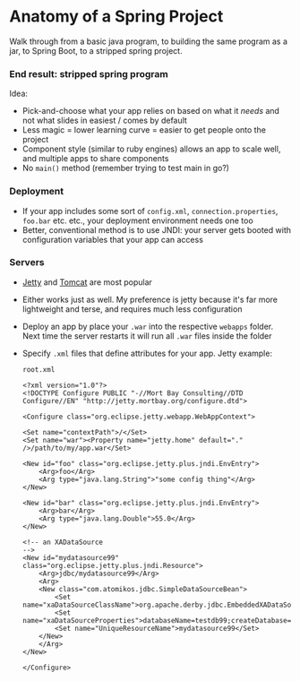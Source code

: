 # Anatomy of a Spring Project

Walk through from a basic java program, to building the same program as a jar, to Spring Boot, to a stripped spring project.

### End result: stripped spring program

Idea:

- Pick-and-choose what your app relies on based on what it *needs* and not what slides in easiest / comes by default
- Less magic = lower learning curve = easier to get people onto the project
- Component style (similar to ruby engines) allows an app to scale well, and multiple apps to share components
- No `main()` method (remember trying to test main in go?)

### Deployment

- If your app includes some sort of `config.xml`, `connection.properties`, `foo.bar` etc. etc., your deployment environment needs one too
- Better, conventional method is to use JNDI: your server gets booted with configuration variables that your app can access

### Servers

- [Jetty](http://eclipse.org/jetty/) and [Tomcat](http://tomcat.apache.org/) are most popular
- Either works just as well. My preference is jetty because it's far more lightweight and terse, and requires much less configuration
- Deploy an app by place your `.war` into the respective `webapps` folder. Next time the server restarts it will run all `.war` files inside the folder
- Specify `.xml` files that define attributes for your app. Jetty example:

    ```
    root.xml

    <?xml version="1.0"?>
    <!DOCTYPE Configure PUBLIC "-//Mort Bay Consulting//DTD Configure//EN" "http://jetty.mortbay.org/configure.dtd">
     
    <Configure class="org.eclipse.jetty.webapp.WebAppContext">

    <Set name="contextPath">/</Set>
    <Set name="war"><Property name="jetty.home" default="." />/path/to/my/app.war</Set>

    <New id="foo" class="org.eclipse.jetty.plus.jndi.EnvEntry">
        <Arg>foo</Arg>
        <Arg type="java.lang.String">"some config thing"</Arg>
    </New>

    <New id="bar" class="org.eclipse.jetty.plus.jndi.EnvEntry">
        <Arg>bar</Arg>
        <Arg type="java.lang.Double">55.0</Arg>
    </New>

    <!-- an XADataSource                                                -->
    <New id="mydatasource99" class="org.eclipse.jetty.plus.jndi.Resource">
        <Arg>jdbc/mydatasource99</Arg>
        <Arg>
        <New class="com.atomikos.jdbc.SimpleDataSourceBean">
            <Set name="xaDataSourceClassName">org.apache.derby.jdbc.EmbeddedXADataSource</Set>
            <Set name="xaDataSourceProperties">databaseName=testdb99;createDatabase=create</Set>
            <Set name="UniqueResourceName">mydatasource99</Set>
        </New>
        </Arg>
    </New>
     
    </Configure>
    ```
